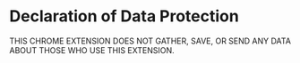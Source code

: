 # Declaration of Data Protection

THIS CHROME EXTENSION DOES NOT GATHER, SAVE, OR SEND ANY DATA ABOUT THOSE WHO USE THIS EXTENSION.
